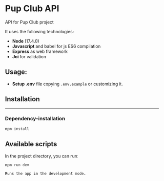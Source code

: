 # Pup Club API

API for Pup Club project

It uses the following technologies:

- **Node** (17.4.0)
- **Javascript** and babel for js ES6 compilation
- **Express** as web framework
- **Joi** for validation

## Usage:

- **Setup .env** file copying `.env.example` or customizing it.

## Installation

---

### Dependency-installation

```bash
npm install
```

## Available scripts

In the project directory, you can run:

```
npm run dev

Runs the app in the development mode.
```
